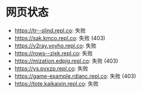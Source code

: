 # 网页状态
- https://tr--slind.repl.co: 失败
- https://sak.kmco.repl.co: 失败 (403)
- https://v2ray.yoyho.repl.co: 失败
- https://rows--zixk.repl.co: 失败
- https://mization.edpjg.repl.co: 失败 (403)
- https://ys.pyxzp.repl.co: 失败
- https://game-example.rdianc.repl.co: 失败 (403)
- https://tote.kaikaixin.repl.co: 失败
